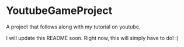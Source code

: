 # YoutubeGameProject
A project that follows along with my tutorial on youtube.

I will update this README soon. Right now, this will simply have to do! :)
